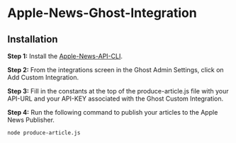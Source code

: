 # Apple-News-Ghost-Integration

## Installation

**Step 1:** Install the [Apple-News-API-CLI](https://github.com/armaan-crypto/Apple-News-Ghost-Integration/blob/main/Apple-News-API-CLI/README.md).

**Step 2:** From the integrations screen in the Ghost Admin Settings, click on Add Custom Integration.

**Step 3:** Fill in the constants at the top of the produce-article.js file with your API-URL and your API-KEY associated with the Ghost Custom Integration.

**Step 4:** Run the following command to publish your articles to the Apple News Publisher.

    node produce-article.js
